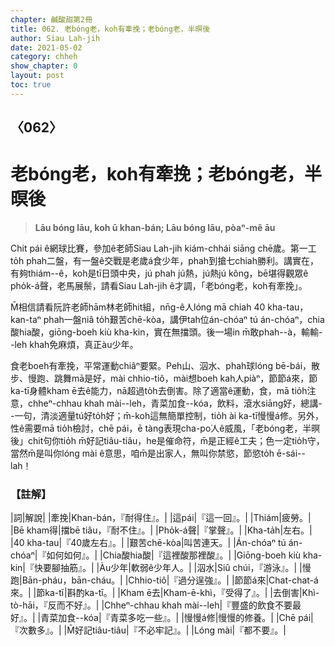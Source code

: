 ```yaml
---
chapter: 鹹酸甜第2冊
title: 062. 老bóng老，koh有牽挽；老bóng老，半暝後
author: Siau Lah-jih
date: 2021-05-02
category: chheh
show_chapter: 0
layout: post
toc: true
---
```


## 〈062〉
# 老bóng老，koh有牽挽；老bóng老，半暝後
> **Lāu bóng lāu, koh ū khan-bán; Lāu bóng lāu, pòaⁿ-mê āu**

Chit pái ê網球比賽，參加ê老師Siau Lah-jih kiám-chhái siāng chē歲。第一工to̍h phah二盤，有一盤ê交戰是老歲á食少年，phah到搶七chiah勝利。講實在，有夠thiám--ê，koh是tī日頭中央，jú phah jú熱，jú熱jú kông，bē堪得觀眾ê pho̍k-á聲，老馬展鬃，請看Siau Lah-jih ê才調，「老bóng老，koh有牽挽」。

M̄相信請看阮許老師hām林老師hit組，nn̄g-ê人lóng mā chiah 40 kha-tau，kan-taⁿ phah一盤niâ to̍h艱苦chē-kòa，講伊tah位án-chóaⁿ tú án-chóaⁿ，chia酸hia酸，giōng-boeh kiù kha-kin，實在無擋頭。後一場in m̄敢phah--à，輸輸--leh khah免麻煩，真正àu少年。

食老boeh有牽挽，平常運動chiâⁿ要緊。Peh山、泅水、phah球lóng bē-bái，散步、慢跑、跳舞mā是好，mài chhio-tiô，mài想boeh kah人piàⁿ，節節á來，節ka-tī身體kham ē去ê能力，nā超過to̍h去倒害。除了適當ê運動，食，mā tio̍h注意，chheⁿ-chhau khah mài--leh，青菜加食--kóa，飲料，滾水siāng好，總講--一句，清淡適量tú好to̍h好；m̄-koh這無簡單控制，tio̍h ài ka-tī慢慢á修。另外，性ê需要mā tio̍h檢討，chē pái，ē tàng表現cha-po͘人ê威風，「老bóng老，半暝後」chit句你tio̍h m̄好記tiâu-tiâu，he是催命符，m̄是正經ê工夫；色一定tio̍h守，當然m̄是叫你lóng mài ê意思，咱m̄是出家人，無叫你禁慾，節慾to̍h ē-sái--lah！

### 【註解】

|詞|解說|
|牽挽|Khan-bán，『耐得住』。|
|這pái|『這一回』。|
|Thiám|疲勞。|
|Bē kham得|擋bē tiâu，『耐不住』。|
|Pho̍k-á聲|『掌聲』。|
|Kha-ta̍h|左右。|
|40 kha-tau|『40歲左右』。|
|艱苦chē-kòa|叫苦連天。|
|Án-chóaⁿ tú án-chóaⁿ|『如何如何』。|
|Chia酸hia酸|『這裡酸那裡酸』。|
|Giōng-boeh kiù kha-kin|『快要腳抽筋』。|
|Àu少年|軟弱ê少年人。|
|泅水|Siû chúi，『游泳』。|
|慢跑|Bān-pháu，bān-cháu。|
|Chhio-tiô|『過分逞強』。|
|節節á來|Chat-chat-á來。|
|節ka-tī|斟酌ka-tī。|
|Kham ē去|Kham-ē-khì，『受得了』。|
|去倒害|Khì-tò-hāi，『反而不好』。|
|Chheⁿ-chhau khah mài--leh|『豐盛的飲食不要最好』。|
|青菜加食--kóa|『青菜多吃一些』。|
|慢慢á修|慢慢的修養。|
|Chē pái|『次數多』。|
|M̄好記tiâu-tiâu|『不必牢記』。|
|Lóng mài|『都不要』。|
